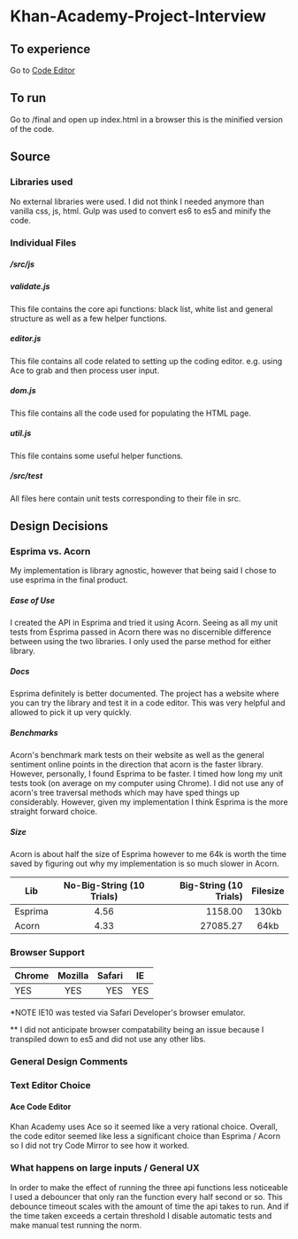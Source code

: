 # Khan-Academy-Project-Interview

## To experience
Go to [Code Editor](nasrmaswood.com)
## To run
Go to  /final and open up index.html in a browser this is the minified version of the code.
## Source
### Libraries used
No external libraries were used. I did not think I needed anymore than vanilla css, js, html. Gulp was used to convert es6 to es5 and minify the code.
### Individual Files
##### /src/js
##### validate.js 
This file contains the core api functions: black list, white list and general structure as well as a few helper functions.
##### editor.js
This file contains all code related to setting up the coding editor. e.g. using Ace to grab and then process user input.
##### dom.js
This file contains all the code used for populating the HTML page.
##### util.js
This file contains some useful helper functions.

##### /src/test
All files here contain unit tests corresponding to their file in src.

## Design Decisions
### Esprima vs. Acorn
My implementation is library agnostic, however that being said I chose to use esprima in the final product.
##### Ease of Use
I created the API in Esprima and tried it using Acorn. Seeing as all my unit tests from Esprima passed in Acorn there was no discernible difference between using the two libraries. I only used the parse method for either library.
##### Docs
Esprima definitely is better documented. The project has a website where you can try the library and test it in a code editor. This was very helpful and allowed to pick it up very quickly.
##### Benchmarks 
Acorn's benchmark mark tests on their website as well as the general sentiment online points in the direction that acorn is the faster library. However, personally, I found Esprima to be faster. I timed how long my unit tests took (on average on my computer using Chrome). I did not use any of acorn's tree traversal methods which may have sped things up considerably. However, given my implementation I think Esprima is the more straight forward choice.
##### Size
Acorn is about half the size of Esprima however to me 64k is worth the time saved by figuring out why my implementation is so much slower in Acorn.

| Lib        | No-Big-String (10 Trials) | Big-String (10 Trials)  | Filesize
| --- |:---:| -----:| :---:|
| Esprima | 4.56 | 1158.00 | 130kb
| Acorn | 4.33    |   27085.27 | 64kb

### Browser Support
| Chrome       | Mozilla| Safari  | IE
| --- |:---:| -----:| :---:|
| YES | YES | YES | YES

*NOTE  IE10 was tested via Safari Developer's browser emulator.

**
I did not anticipate browser compatability being an issue because I transpiled down to es5 and did not use any other libs.
### General Design Comments
### Text Editor Choice

#### Ace Code Editor
Khan Academy uses Ace so it seemed like a very rational choice. Overall, the code editor seemed like less a significant choice than Esprima / Acorn so I did not try Code Mirror to see how it worked.

### What happens on large inputs / General UX

In order to make the effect of running the three api functions less noticeable I used a debouncer that only ran the function every half second or so. This debounce timeout scales with the amount of time the api takes to run. And if the time taken exceeds a  certain threshold I disable automatic tests and make manual test running the norm.